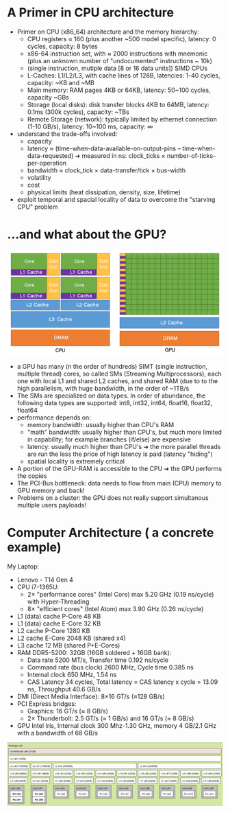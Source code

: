 # A Primer in CPU architecture
  - Primer on CPU (x86_64) architecture and the memory hierarchy:
    - CPU registers ≈ 160 (plus another ~500 model specific), latency: 0 cycles, capacity: 8 bytes
    - x86-64 instruction set, with ≈ 2000 instructions with mnemonic (plus an unknown number of "undocumented" instructions ~ 10k)
    - (single instruction, mutiple data [8 or 16 data units]) SIMD CPUs
    - L-Caches: L1/L2/L3, with cache lines of 128B, latencies: 1-40 cycles, capacity:  ~KB and ~MB
    - Main memory: RAM pages 4KB or 64KB, latency: 50~100 cycles, capacity ~GBs
    - Storage (local disks): disk transfer blocks 4KB to 64MB, latency: 0.1ms (300k cycles), capacity: ~TBs
    - Remote Storage (network): typically limited by ethernet connection (1-10 GB/s), latency: 10~100 ms, capacity: ∞
  - understand the trade-offs involved:
      - capacity
      - latency ≈ (time-when-data-available-on-output-pins – time-when-data-requested) ➔ measured in ns: clock_ticks × number-of-ticks-per-operation
      - bandwidth ≈ clock_tick × data-transfer/tick × bus-width 
      - volatility
      - cost
      - physical limits (heat dissipation, density, size, lifetime)
  - exploit temporal and spacial locality of data to overcome the "starving CPU" problem

# …and what about the GPU?
![GPU vs CPU architecture](GPUvsCPU-architecture.png)
  - a GPU has many (n the order of hundreds) SIMT (single instruction, multiple thread) cores, so called SMs (Streaming Multiprocessors), each one with local L1 and shared L2 caches, and shared RAM (due to to the high parallelism, with huge bandwidth, in the order of ~1TB/s
  - The SMs are specialized on data types. In order of abundance, the following data types are supported: int8, int32, int64, float16, float32, float64
  - performance depends on:
    - memory bandwidth: usually higher than CPU's RAM
    - "math" bandwidth: usually higher than CPU's, but much more limited in capability; for example branches (if/else) are expensive
    - latency: usually much higher than  CPU's ➔ the more parallel threads are run the less the price of high latency is paid (latency "hiding") 
    - spatial locality is extremely critical
  - A portion of the GPU-RAM is accessible to the CPU ➔ the GPU performs the copies
  - The PCI-Bus bottleneck: data needs to flow from main (CPU) memory to GPU memory and back!
  - Problems on a cluster: the GPU does not really support simultanous multiple users payloads!

# Computer Architecture ( a concrete example)
My Laptop:

  - Lenovo - T14 Gen 4
  - CPU i7-1365U: 
    - 2× "performance cores" (Intel Core) max 5.20 GHz (0.19 ns/cycle) with Hyper-Threading
    - 8× "efficient cores" (Intel Atom) max 3.90 GHz (0.26 ns/cycle)
  - L1 (data) cache P-Core 48 KB
  - L1 (data) cache E-Core 32 KB
  - L2 cache P-Core 1280 KB
  - L2 cache E-Core 2048 KB (shared x4)
  - L3 cache 12 MB (shared P+E-Cores)
  - RAM DDR5-5200: 32GB (16GB soldered + 16GB bank):
    - Data rate 5200 MT/s, Transfer time 0.192 ns/cycle
    - Command rate (bus clock) 2600 MHz, Cycle time 0.385 ns
    - Internal clock 650 MHz, 1.54 ns
    - CAS Latency 34 cycles, Total latency = CAS latency x cycle = 13.09 ns, Throughput 40.6 GB/s
  - DMI (Direct Media Interface): 8×16 GT/s (≈128 GB/s)
  - PCI Express bridges:
    - Graphics: 16 GT/s (≈ 8 GB/s)
    - 2× Thunderbolt: 2.5 GT/s (≈ 1 GB/s) and 16 GT/s (≈ 8 GB/s)
  - GPU Intel Iris, Internal clock 300 Mhz-1.30 GHz, memory 4 GB/2.1 GHz with a bandwidth of 68 GB/s

![Graphical representation](topology.png)

